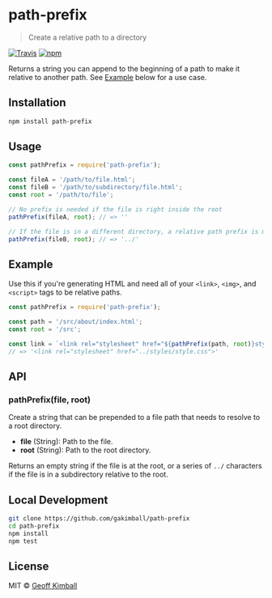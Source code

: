 # path-prefix

> Create a relative path to a directory

[![Travis](https://img.shields.io/travis/gakimball/path-prefix.svg?maxAge=2592000)](https://travis-ci.org/gakimball/path-prefix) [![npm](https://img.shields.io/npm/v/path-prefix.svg?maxAge=2592000)](https://www.npmjs.com/package/path-prefix)

Returns a string you can append to the beginning of a path to make it relative to another path. See [Example](#example) below for a use case.

## Installation

```bash
npm install path-prefix
```

## Usage

```js
const pathPrefix = require('path-prefix');

const fileA = '/path/to/file.html';
const fileB = '/path/to/subdirectory/file.html';
const root = '/path/to/file';

// No prefix is needed if the file is right inside the root
pathPrefix(fileA, root); // => ''

// If the file is in a different directory, a relative path prefix is made
pathPrefix(fileB, root); // => '../'
```

## Example

Use this if you're generating HTML and need all of your `<link>`, `<img>`, and `<script>` tags to be relative paths.

```js
const pathPrefix = require('path-prefix');

const path = '/src/about/index.html';
const root = '/src';

const link = `<link rel="stylesheet" href="${pathPrefix(path, root)}styles/style.css">`;
// => '<link rel="stylesheet" href="../styles/style.css">'
```

## API

### pathPrefix(file, root)

Create a string that can be prepended to a file path that needs to resolve to a root directory.

- **file** (String): Path to the file.
- **root** (String): Path to the root directory.

Returns an empty string if the file is at the root, or a series of `../` characters if the file is in a subdirectory relative to the root.

## Local Development

```bash
git clone https://github.com/gakimball/path-prefix
cd path-prefix
npm install
npm test
```

## License

MIT &copy; [Geoff Kimball](http://geoffkimball.com)

